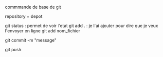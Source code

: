  commmande de base de git

repository = depot

git status : permet de voir l'etat
git add . : je l'ai ajouter pour dire que je veux l'envoyer en ligne
git add nom_fichier

git commit -m "message"

git push
